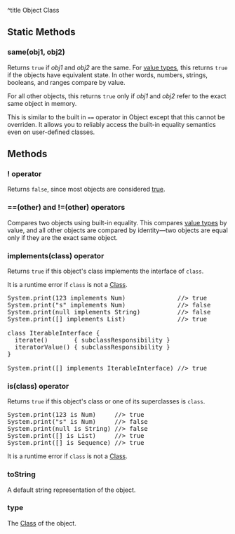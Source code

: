 ^title Object Class

## Static Methods

### **same**(obj1, obj2)

Returns `true` if *obj1* and *obj2* are the same. For [value
types](../../values.html), this returns `true` if the objects have equivalent
state. In other words, numbers, strings, booleans, and ranges compare by value.

For all other objects, this returns `true` only if *obj1* and *obj2* refer to
the exact same object in memory.

This is similar to the built in `==` operator in Object except that this cannot
be overriden. It allows you to reliably access the built-in equality semantics
even on user-defined classes.

## Methods

### **!** operator

Returns `false`, since most objects are considered [true][].

[true]: control-flow.html#truth

### **==**(other) and **!=**(other) operators

Compares two objects using built-in equality. This compares [value
types](../../values.html) by value, and all other objects are compared by
identity&mdash;two objects are equal only if they are the exact same object.

### **implements**(class) operator

Returns `true` if this object's class implements the interface of `class`.

It is a runtime error if `class` is not a [Class][].

<pre class="snippet">
System.print(123 implements Num)              //> true
System.print("s" implements Num)              //> false
System.print(null implements String)          //> false
System.print([] implements List)              //> true

class IterableInterface {
  iterate()       { subclassResponsibility }
  iteratorValue() { subclassResponsibility }
}

System.print([] implements IterableInterface) //> true
</pre>

### **is**(class) operator

Returns `true` if this object's class or one of its superclasses is `class`.

<pre class="snippet">
System.print(123 is Num)     //> true
System.print("s" is Num)     //> false
System.print(null is String) //> false
System.print([] is List)     //> true
System.print([] is Sequence) //> true
</pre>

It is a runtime error if `class` is not a [Class][].

### **toString**

A default string representation of the object.

### **type**

The [Class][] of the object.

[class]: class.html
